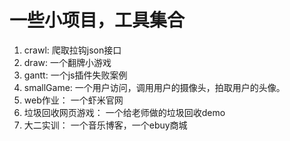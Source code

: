 # 一些小项目，工具集合

1. crawl:  爬取拉钩json接口
2. draw: 一个翻牌小游戏
3. gantt: 一个js插件失败案例
4. smallGame: 一个用户访问，调用用户的摄像头，拍取用户的头像。
5. web作业： 一个虾米官网
6. 垃圾回收网页游戏： 一个给老师做的垃圾回收demo
7. 大二实训： 一个音乐博客，一个ebuy商城

